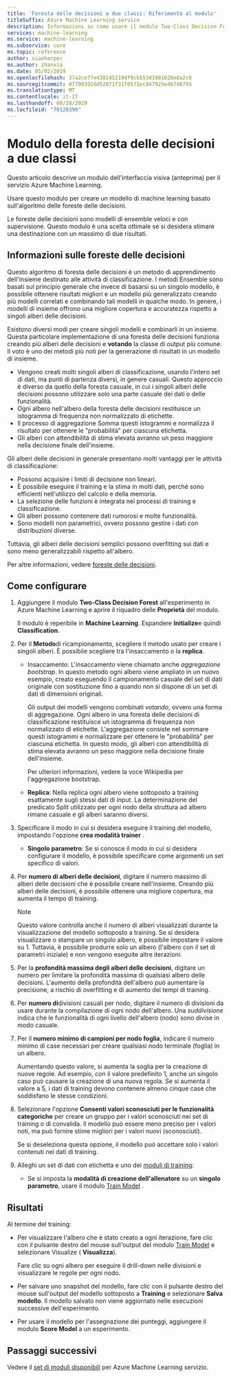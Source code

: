 ```yaml
---
title: 'Foresta delle decisioni a due classi: Riferimento al modulo'
titleSuffix: Azure Machine Learning service
description: Informazioni su come usare il modulo Two-Class Decision Forest nel servizio Azure Machine Learning per creare un modello di machine learning basato sull'algoritmo delle foreste delle decisioni.
services: machine-learning
ms.service: machine-learning
ms.subservice: core
ms.topic: reference
author: xiaoharper
ms.author: zhanxia
ms.date: 05/02/2019
ms.openlocfilehash: 37a2ce77e438145219df9cb553d1881626e8a2c6
ms.sourcegitcommit: 07700392dd52071f31f0571ec847925e467d6795
ms.translationtype: MT
ms.contentlocale: it-IT
ms.lasthandoff: 08/28/2019
ms.locfileid: "70128390"
---
```

# <a name="two-class-decision-forest-module"></a>Modulo della foresta delle decisioni a due classi

Questo articolo descrive un modulo dell'interfaccia visiva (anteprima) per il servizio Azure Machine Learning.

Usare questo modulo per creare un modello di machine learning basato sull'algoritmo delle foreste delle decisioni.  

Le foreste delle decisioni sono modelli di ensemble veloci e con supervisione. Questo modulo è una scelta ottimale se si desidera stimare una destinazione con un massimo di due risultati. 

## <a name="understanding-decision-forests"></a>Informazioni sulle foreste delle decisioni

Questo algoritmo di foresta delle decisioni è un metodo di apprendimento dell'insieme destinato alle attività di classificazione. I metodi Ensemble sono basati sul principio generale che invece di basarsi su un singolo modello, è possibile ottenere risultati migliori e un modello più generalizzato creando più modelli correlati e combinando tali modelli in qualche modo. In genere, i modelli di insieme offrono una migliore copertura e accuratezza rispetto a singoli alberi delle decisioni. 

Esistono diversi modi per creare singoli modelli e combinarli in un insieme. Questa particolare implementazione di una foresta delle decisioni funziona creando più alberi delle decisioni e **votando** la classe di output più comune. Il voto è uno dei metodi più noti per la generazione di risultati in un modello di insieme. 

+ Vengono creati molti singoli alberi di classificazione, usando l'intero set di dati, ma punti di partenza diversi, in genere casuali. Questo approccio è diverso da quello della foresta casuale, in cui i singoli alberi delle decisioni possono utilizzare solo una parte casuale dei dati o delle funzionalità.
+ Ogni albero nell'albero della foresta delle decisioni restituisce un istogramma di frequenza non normalizzato di etichette. 
+ Il processo di aggregazione Somma questi istogrammi e normalizza il risultato per ottenere le "probabilità" per ciascuna etichetta. 
+ Gli alberi con attendibilità di stima elevata avranno un peso maggiore nella decisione finale dell'insieme.

Gli alberi delle decisioni in generale presentano molti vantaggi per le attività di classificazione:
  
- Possono acquisire i limiti di decisione non lineari.
- È possibile eseguire il training e la stima in molti dati, perché sono efficienti nell'utilizzo del calcolo e della memoria.
- La selezione delle funzioni è integrata nei processi di training e classificazione.  
- Gli alberi possono contenere dati rumorosi e molte funzionalità.  
- Sono modelli non parametrici, ovvero possono gestire i dati con distribuzioni diverse. 

Tuttavia, gli alberi delle decisioni semplici possono overfitting sui dati e sono meno generalizzabili rispetto all'albero.

Per altre informazioni, vedere [foreste delle decisioni](https://go.microsoft.com/fwlink/?LinkId=403677).  

## <a name="how-to-configure"></a>Come configurare
  
1.  Aggiungere il modulo **Two-Class Decision Forest** all'esperimento in Azure Machine Learning e aprire il riquadro delle **Proprietà** del modulo. 

    Il modulo è reperibile in **Machine Learning**. Espandere **Initialize**e quindi **Classification**.  
  
2.  Per il **Metodo**di ricampionamento, scegliere il metodo usato per creare i singoli alberi.  È possibile scegliere tra l'insaccamento o la **replica**.  
  
    -   Insaccamento: L'insaccamento viene chiamato anche *aggregazione bootstrap*. In questo metodo ogni albero viene ampliato in un nuovo esempio, creato eseguendo il campionamento casuale del set di dati originale con sostituzione fino a quando non si dispone di un set di dati di dimensioni originali.  
  
         Gli output dei modelli vengono combinati *votando*, ovvero una forma di aggregazione. Ogni albero in una foresta delle decisioni di classificazione restituisce un istogramma di frequenza non normalizzato di etichette. L'aggregazione consiste nel sommare questi istogrammi e normalizzare per ottenere le "probabilità" per ciascuna etichetta. In questo modo, gli alberi con attendibilità di stima elevata avranno un peso maggiore nella decisione finale dell'insieme.  
  
         Per ulteriori informazioni, vedere la voce Wikipedia per l'aggregazione bootstrap.  
  
    -   **Replica**: Nella replica ogni albero viene sottoposto a training esattamente sugli stessi dati di input. La determinazione del predicato Split utilizzato per ogni nodo della struttura ad albero rimane casuale e gli alberi saranno diversi.   
  
3.  Specificare il modo in cui si desidera eseguire il training del modello, impostando l'opzione **crea modalità trainer** .  
  
    -   **Singolo parametro**: Se si conosce il modo in cui si desidera configurare il modello, è possibile specificare come argomenti un set specifico di valori.
  
4.  Per **numero di alberi delle decisioni**, digitare il numero massimo di alberi delle decisioni che è possibile creare nell'insieme. Creando più alberi delle decisioni, è possibile ottenere una migliore copertura, ma aumenta il tempo di training.  
  
    > [!NOTE]
    >  Questo valore controlla anche il numero di alberi visualizzati durante la visualizzazione del modello sottoposto a training. Se si desidera visualizzare o stampare un singolo albero, è possibile impostare il valore su 1. Tuttavia, è possibile produrre solo un albero (l'albero con il set di parametri iniziale) e non vengono eseguite altre iterazioni.
  
5.  Per la **profondità massima degli alberi delle decisioni**, digitare un numero per limitare la profondità massima di qualsiasi albero delle decisioni. L'aumento della profondità dell'albero può aumentare la precisione, a rischio di overfitting e di aumento dei tempi di training.
  
6.  Per **numero di**divisioni casuali per nodo, digitare il numero di divisioni da usare durante la compilazione di ogni nodo dell'albero. Una *suddivisione* indica che le funzionalità di ogni livello dell'albero (nodo) sono divise in modo casuale.
  
7.  Per il **numero minimo di campioni per nodo foglia**, indicare il numero minimo di case necessari per creare qualsiasi nodo terminale (foglia) in un albero.
  
     Aumentando questo valore, si aumenta la soglia per la creazione di nuove regole. Ad esempio, con il valore predefinito 1, anche un singolo caso può causare la creazione di una nuova regola. Se si aumenta il valore a 5, i dati di training devono contenere almeno cinque case che soddisfano le stesse condizioni.  
  
8.  Selezionare l'opzione **Consenti valori sconosciuti per le funzionalità categoriche** per creare un gruppo per i valori sconosciuti nei set di training o di convalida. Il modello può essere meno preciso per i valori noti, ma può fornire stime migliori per i valori nuovi (sconosciuti). 

     Se si deseleziona questa opzione, il modello può accettare solo i valori contenuti nei dati di training.
  
9. Alleghi un set di dati con etichetta e uno dei [moduli di training](module-reference.md):  
  
    -   Se si imposta la **modalità di creazione dell'allenatore** su un **singolo parametro**, usare il modulo [Train Model](./train-model.md) .  
  
    
## <a name="results"></a>Risultati

Al termine del training:

+ Per visualizzare l'albero che è stato creato a ogni iterazione, fare clic con il pulsante destro del mouse sull'output del modulo [Train Model](./train-model.md) e selezionare Visualize ( **Visualizza**).
  
    Fare clic su ogni albero per eseguire il drill-down nelle divisioni e visualizzare le regole per ogni nodo.

+ Per salvare uno snapshot del modello, fare clic con il pulsante destro del mouse sull'output del modello sottoposto a **Training** e selezionare **Salva modello**. Il modello salvato non viene aggiornato nelle esecuzioni successive dell'esperimento.

+ Per usare il modello per l'assegnazione dei punteggi, aggiungere il modulo **Score Model** a un esperimento.


## <a name="next-steps"></a>Passaggi successivi

Vedere il [set di moduli disponibili](module-reference.md) per Azure Machine Learning servizio. 